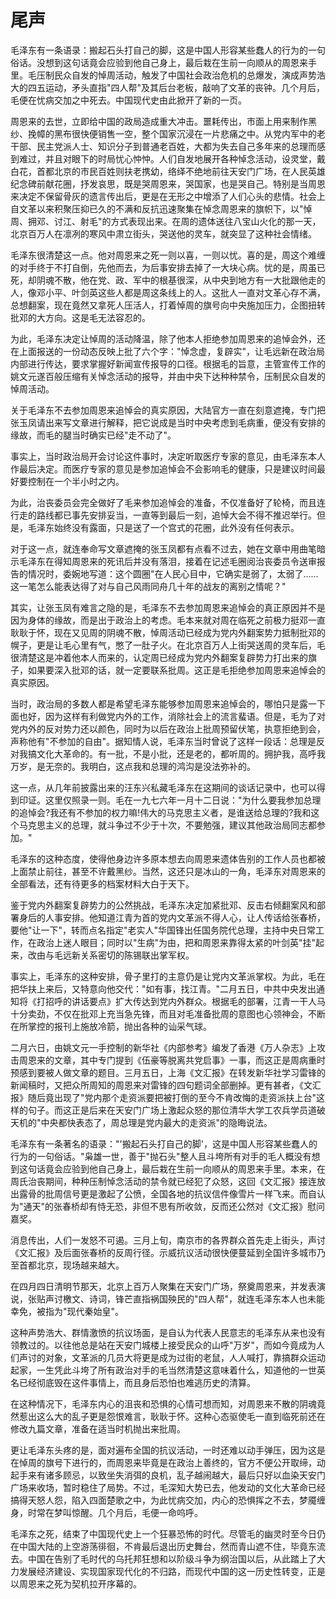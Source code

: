 # 尾声

毛泽东有一条语录：搬起石头打自己的脚，这是中国人形容某些蠢人的行为的一句俗话。没想到这句话竟会应验到他自己身上，最后栽在生前一向顺从的周恩来手里。毛压制民众自发的悼周活动，触发了中国社会政治危机的总爆发，演成声势浩大的四五运动，矛头直指"四人帮"及其后台老板，敲响了文革的丧钟。几个月后，毛便在忧病交加之中死去。中国现代史由此掀开了新的一页。

周恩来的去世，立即给中国的政局造成重大冲击。噩耗传出，市面上用来制作黑纱、挽幛的黑布很快便销售一空，整个国家沉浸在一片悲痛之中。从党内军中的老干部、民主党派人士、知识分子到普通老百姓，大都为失去自己多年来的总理而感到难过，并且对眼下的时局忧心忡忡。人们自发地展开各种悼念活动，设灵堂，戴白花，首都北京的市民百姓则扶老携幼，络绎不绝地前往天安门广场，在人民英雄纪念碑前献花圈，抒发哀思，既是哭周恩来，哭国家，也是哭自己。特别是当周恩来决定不保留骨灰的遗言传出后，更是在无形之中增添了人们心头的悲情。社会上自文革以来积聚压抑已久的不满和反抗迅速聚集在悼念周恩来的旗帜下，以"悼周、拥邓、讨江、射毛"的方式表现出来。在周的遗体送往八宝山火化的那一天，北京百万人在凛冽的寒风中肃立街头，哭送他的灵车，就突显了这种社会情绪。

毛泽东很清楚这一点。他对周恩来之死一则以喜，一则以忧。喜的是，周这个难缠的对手终于不打自倒，先他而去，为后事安排去掉了一大块心病。忧的是，周虽已死，却阴魂不散，他在党、政、军中的根基很深，从中央到地方有一大批跟他走的人，像邓小平、叶剑英这些人都是周这条线上的人。这批人一直对文革心存不满，总想翻案，现在竟然又拿死人压活人，打着悼周的旗号向中央施加压力，企图扭转批邓的大方向。这是毛无法容忍的。

为此，毛泽东决定让悼周的活动降温，除了他本人拒绝参加周恩来的追悼会外，还在上面报送的一份动态反映上批了六个字："悼念虚，复辟实"，让毛远新在政治局内部进行传达，要求掌握好新闻宣传报导的口径。根据毛的旨意，主管宣传工作的姚文元遂百般压缩有关悼念活动的报导，并由中央下达种种禁令，压制民众自发的悼周活动。

关于毛泽东不去参加周恩来追悼会的真实原因，大陆官方一直在刻意遮掩，专门把张玉凤请出来写文章进行解释，把它说成是当时中央考虑到毛病重，便没有安排的缘故，而毛的腿当时确实已经"走不动了"。

事实上，当时政治局开会讨论这件事时，决定听取医疗专家的意见，由毛泽东本人作最后决定。而医疗专家的意见是参加追悼会不会影响毛的健康，只是建议时间最好要控制在一个半小时之内。

为此，治丧委员会完全做好了毛来参加追悼会的准备，不仅准备好了轮椅，而且连行走的路线都已事先安排妥当，一直等到最后一刻，追悼大会不得不推迟举行。但是，毛泽东始终没有露面，只是送了一个宫式的花圈，此外没有任何表示。

对于这一点，就连奉命写文章遮掩的张玉凤都有点看不过去，她在文章中用曲笔暗示毛泽东在得知周恩来的死讯后并没有落泪，接着在记述毛圈阅治丧委员令送审报告的情况时，委婉地写道：这个圆圈"在人民心目中，它确实是弱了，太弱了……这一笔怎么能表达得了对与自己风雨同舟几十年的战友的离别之情呢？"

其实，让张玉凤有难言之隐的是，毛泽东不去参加周恩来追悼会的真正原因并不是因为身体的缘故，而是出于政治上的考虑。毛本来就对周在临死之前极力挺邓一直耿耿于怀，现在又见周的阴魂不散，悼周活动已经成为党内外翻案势力抵制批邓的幌子，更是让毛心里有气，憋了一肚子火。在北京百万人上街哭送周的灵车后，毛很清楚这是冲着他本人而来的，认定周已经成为党内外翻案复辟势力打出来的旗子，如果要深入批邓的话，就一定要联系批周。这正是毛拒绝参加周恩来追悼会的真实原因。

当时，政治局的多数人都是希望毛泽东能够参加周恩来追悼会的，哪怕只是露一下面也好，因为这样有利做党内外的工作，消除社会上的流言蜚语。但是，毛为了对党内外的反对势力还以颜色，同时为以后在政治上批周预留伏笔，执意拒绝到会，声称他有"不参加的自由"。据知情人说，毛泽东当时曾说了这样一段话：总理是反对我搞文化大革命的。有一批，不是小批，还是老的，都听周的。拥护我，高呼我万岁，是无奈的。我明白，这点我和总理的鸿沟是没法弥补的。

这一点，从几年前披露出来的汪东兴私藏毛泽东在这期间的谈话记录中，也可以得到印证。这里仅照录一则。毛在一九七六年一月十二日说："为什么要我参加总理的追悼会?我还有不参加的权力嘛!伟大的马克思主义者，是谁送给总理的?我和这个马克思主义的总理，就斗争过不少于十次，不要勉强，建议其他政治局同志都参加。"

毛泽东的这种态度，使得他身边许多原本想去向周恩来遗体告别的工作人员也都被上面禁止前往，甚至不许戴黑纱。当然，这还只是冰山的一角，毛泽东对周恩来的全部看法，还有待更多的档案材料大白于天下。

鉴于党内外翻案复辟势力的公然挑战，毛泽东决定加紧批邓、反击右倾翻案风和部署身后的人事安排。他知道江青为首的党内文革派不得人心，让人传话给张春桥，要他"让一下"，转而点名指定"老实人"华国锋出任国务院代总理，主持中央日常工作，在政治上迷人眼目；同时以"生病"为由，把和周恩来靠得太紧的叶剑英"挂"起来，改由与毛远新关系密切的陈锡联出掌军权。

事实上，毛泽东的这种安排，骨子里打的主意仍是让党内文革派掌权。为此，毛在把华扶上来后，又特意向他交代："如有事，找江青。"二月五日，中共中央发出通知将《打招呼的讲话要点》扩大传达到党内外群众。根据毛的部署，江青一干人马十分卖劲，不仅在批邓上充当急先锋，而且对毛准备批周的意图也心领神会，不断在所掌控的报刊上施放冷箭，抛出各种的讪采气球。

二月六日，由姚文元一手控制的新华社《内部参考》编发了香港《万人杂志》上攻击周恩来的文章，其中专门提到《伍豪等脱离共党启事》一事，而这正是周病重时预感到要被人做文章的题目。三月五日，上海《文汇报》在转发新华社学习雷锋的新闻稿时，又把众所周知的周恩来对雷锋的四句题词全部删掉。更有甚者，《文汇报》随后竟出现了"党内那个走资派要把被打倒的至今不肯改悔的走资派扶上台"这样的句子。而这正是后来在天安门广场上激起众怒的那位清华大学工农兵学员道破天机的"中央都快表态了，周总理是党内最大的走资派"的隐晦说法。

毛泽东有一条著名的语录："'搬起石头打自己的脚'，这是中国人形容某些蠢人的行为的一句俗话。"枭雄一世，善于"抛石头"整人且斗垮所有对手的毛人概没有想到这句话竟会应验到他自己身上，最后栽在生前一向顺从的周恩来手里。本来，在周氏治丧期间，种种压制悼念活动的禁令就已经犯了众怒，这回《文汇报》接连放出露骨的批周信号更是激起了公愤，全国各地的抗议信件像雪片一样飞来。而自认为"通天"的张春桥却有恃无恐，非但不思有所收敛，反而还公然对《文汇报》慰问嘉奖。

消息传出，人们一发怒不可遏。三月上旬，南京市的各界群众首先走上街头，声讨《文汇报》及后面张春桥的反周行径。示威抗议活动很快便蔓延到全国许多城市乃至首都北京，现场越来越大。

在四月四日清明节那天，北京上百万人聚集在天安门广场，祭奠周恩来，并发表演说，张贴声讨檄文、诗词，锋芒直指祸国殃民的"四人帮"，就连毛泽东本人也未能幸免，被指为"现代秦始皇"。

这种声势浩大、群情激愤的抗议场面，是自认为代表人民意志的毛泽东从来也没有领教过的。以往他总是站在天安门城楼上接受民众的山呼"万岁"，而如今竟成为人们声讨的对象，文革派的几员大将更是成为过街的老鼠，人人喊打，靠搞群众运动起家，一生凭此斗垮了所有政治对手的毛当然清楚这意味着什么，知道他的一世英名已经彻底毁在这件事情上，而且身后恐怕也难逃历史的清算。

在这种情况下，毛泽东内心的沮丧和恐惧的心情可想而知，对周恩来不散的阴魂竟然惹出这么大的乱子更是怨恨难言，耿耿于怀。这种心态驱使毛一直到临死前还在修改九篇文章，准备在适当时机抛出来批周。

更让毛泽东头疼的是，面对遍布全国的抗议活动，一时还难以动手弹压，因为这是在悼周的旗号下进行的，而周恩来毕竟是在政治上善终的，官方不便公开取缔，动起手来有诸多顾忌，以致坐失消弭的良机，乱子越闹越大，最后只好以血染天安门广场来收场，暂时稳住了局势。不过，毛深知大势已去，他发动的文化大革命已经搞得天怒人怨，陷入四面楚歌之中，为此忧病交加，内心的恐惧挥之不去，梦魇缠身，时常在梦叫惊醒。几个月后，毛便一命呜呼。

毛泽东之死，结束了中国现代史上一个狂暴恐怖的时代。尽管毛的幽灵时至今日仍在中国大陆的上空游荡徘徊，不肯最后退出历史舞台，然而青山遮不住，毕竟东流去。中国在告别了毛时代的乌托邦狂想和以阶级斗争为纲治国以后，从此踏上了大力发展经济建设、实现国家现代化的不归路，而现代中国的这一历史性转变，正是以周恩来之死为契机拉开序幕的。
